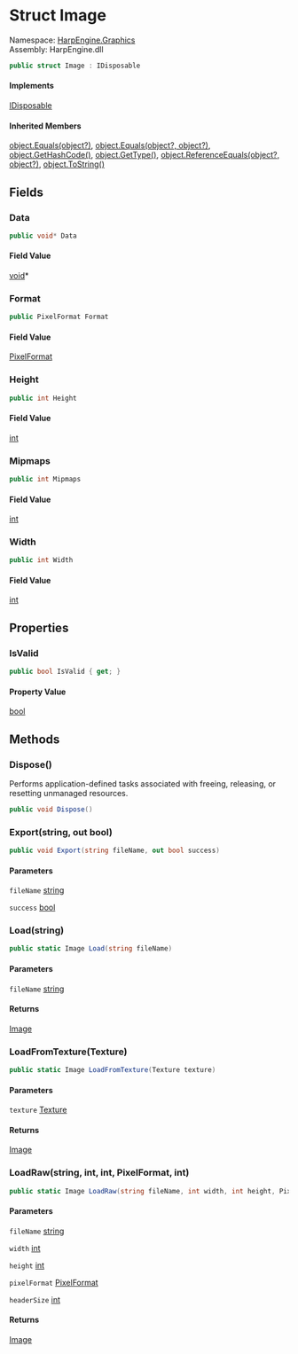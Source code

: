 # <a id="HarpEngine_Graphics_Image"></a> Struct Image

Namespace: [HarpEngine.Graphics](HarpEngine.Graphics.md)  
Assembly: HarpEngine.dll  

```csharp
public struct Image : IDisposable
```

#### Implements

[IDisposable](https://learn.microsoft.com/dotnet/api/system.idisposable)

#### Inherited Members

[object.Equals\(object?\)](https://learn.microsoft.com/dotnet/api/system.object.equals\#system\-object\-equals\(system\-object\)), 
[object.Equals\(object?, object?\)](https://learn.microsoft.com/dotnet/api/system.object.equals\#system\-object\-equals\(system\-object\-system\-object\)), 
[object.GetHashCode\(\)](https://learn.microsoft.com/dotnet/api/system.object.gethashcode), 
[object.GetType\(\)](https://learn.microsoft.com/dotnet/api/system.object.gettype), 
[object.ReferenceEquals\(object?, object?\)](https://learn.microsoft.com/dotnet/api/system.object.referenceequals), 
[object.ToString\(\)](https://learn.microsoft.com/dotnet/api/system.object.tostring)

## Fields

### <a id="HarpEngine_Graphics_Image_Data"></a> Data

```csharp
public void* Data
```

#### Field Value

 [void](https://learn.microsoft.com/dotnet/api/system.void)\*

### <a id="HarpEngine_Graphics_Image_Format"></a> Format

```csharp
public PixelFormat Format
```

#### Field Value

 [PixelFormat](HarpEngine.Graphics.PixelFormat.md)

### <a id="HarpEngine_Graphics_Image_Height"></a> Height

```csharp
public int Height
```

#### Field Value

 [int](https://learn.microsoft.com/dotnet/api/system.int32)

### <a id="HarpEngine_Graphics_Image_Mipmaps"></a> Mipmaps

```csharp
public int Mipmaps
```

#### Field Value

 [int](https://learn.microsoft.com/dotnet/api/system.int32)

### <a id="HarpEngine_Graphics_Image_Width"></a> Width

```csharp
public int Width
```

#### Field Value

 [int](https://learn.microsoft.com/dotnet/api/system.int32)

## Properties

### <a id="HarpEngine_Graphics_Image_IsValid"></a> IsValid

```csharp
public bool IsValid { get; }
```

#### Property Value

 [bool](https://learn.microsoft.com/dotnet/api/system.boolean)

## Methods

### <a id="HarpEngine_Graphics_Image_Dispose"></a> Dispose\(\)

Performs application-defined tasks associated with freeing, releasing, or resetting unmanaged resources.

```csharp
public void Dispose()
```

### <a id="HarpEngine_Graphics_Image_Export_System_String_System_Boolean__"></a> Export\(string, out bool\)

```csharp
public void Export(string fileName, out bool success)
```

#### Parameters

`fileName` [string](https://learn.microsoft.com/dotnet/api/system.string)

`success` [bool](https://learn.microsoft.com/dotnet/api/system.boolean)

### <a id="HarpEngine_Graphics_Image_Load_System_String_"></a> Load\(string\)

```csharp
public static Image Load(string fileName)
```

#### Parameters

`fileName` [string](https://learn.microsoft.com/dotnet/api/system.string)

#### Returns

 [Image](HarpEngine.Graphics.Image.md)

### <a id="HarpEngine_Graphics_Image_LoadFromTexture_HarpEngine_Graphics_Texture_"></a> LoadFromTexture\(Texture\)

```csharp
public static Image LoadFromTexture(Texture texture)
```

#### Parameters

`texture` [Texture](HarpEngine.Graphics.Texture.md)

#### Returns

 [Image](HarpEngine.Graphics.Image.md)

### <a id="HarpEngine_Graphics_Image_LoadRaw_System_String_System_Int32_System_Int32_HarpEngine_Graphics_PixelFormat_System_Int32_"></a> LoadRaw\(string, int, int, PixelFormat, int\)

```csharp
public static Image LoadRaw(string fileName, int width, int height, PixelFormat pixelFormat, int headerSize)
```

#### Parameters

`fileName` [string](https://learn.microsoft.com/dotnet/api/system.string)

`width` [int](https://learn.microsoft.com/dotnet/api/system.int32)

`height` [int](https://learn.microsoft.com/dotnet/api/system.int32)

`pixelFormat` [PixelFormat](HarpEngine.Graphics.PixelFormat.md)

`headerSize` [int](https://learn.microsoft.com/dotnet/api/system.int32)

#### Returns

 [Image](HarpEngine.Graphics.Image.md)

